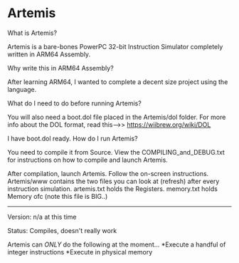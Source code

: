 # Artemis

What is Artemis?

Artemis is a bare-bones PowerPC 32-bit Instruction Simulator completely written in ARM64 Assembly.

Why write this in ARM64 Assembly?

After learning ARM64, I wanted to complete a decent size project using the language.

What do I need to do before running Artemis?

You will also need a boot.dol file placed in the Artemis/dol folder. For more info about the DOL format, read this-->> https://wiibrew.org/wiki/DOL

I have boot.dol ready. How do I run Artemis?

You need to compile it from Source. View the COMPILING_and_DEBUG.txt for instructions on how to compile and launch Artemis.

After compilation, launch Artemis. Follow the on-screen instructions. Artemis/www contains the two files you can look at (refresh) after every instruction simulation. artemis.txt holds the Registers. memory.txt holds Memory ofc (note this file is BIG..)

-----

Version: n/a at this time

Status: Compiles, doesn't really work

Artemis can *ONLY* do the following at the moment...
*Execute a handful of integer instructions
*Execute in physical memory
